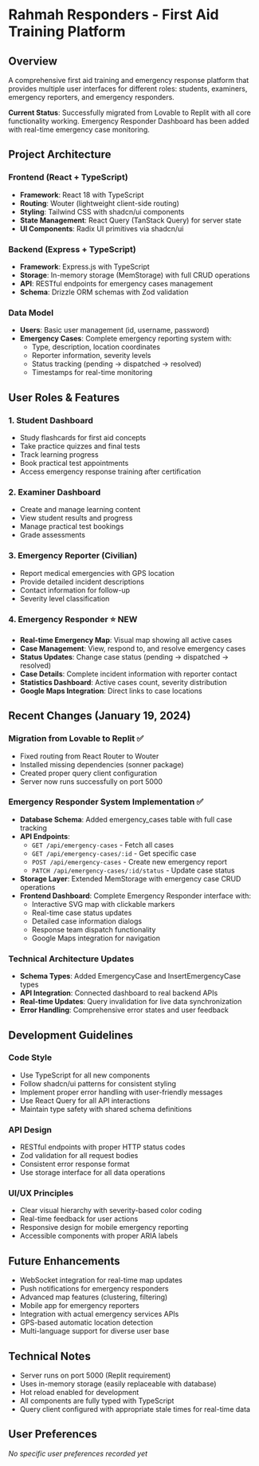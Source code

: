 # Rahmah Responders - First Aid Training Platform

## Overview
A comprehensive first aid training and emergency response platform that provides multiple user interfaces for different roles: students, examiners, emergency reporters, and emergency responders.

**Current Status**: Successfully migrated from Lovable to Replit with all core functionality working. Emergency Responder Dashboard has been added with real-time emergency case monitoring.

## Project Architecture

### Frontend (React + TypeScript)
- **Framework**: React 18 with TypeScript
- **Routing**: Wouter (lightweight client-side routing)
- **Styling**: Tailwind CSS with shadcn/ui components
- **State Management**: React Query (TanStack Query) for server state
- **UI Components**: Radix UI primitives via shadcn/ui

### Backend (Express + TypeScript)
- **Framework**: Express.js with TypeScript
- **Storage**: In-memory storage (MemStorage) with full CRUD operations
- **API**: RESTful endpoints for emergency cases management
- **Schema**: Drizzle ORM schemas with Zod validation

### Data Model
- **Users**: Basic user management (id, username, password)
- **Emergency Cases**: Complete emergency reporting system with:
  - Type, description, location coordinates
  - Reporter information, severity levels
  - Status tracking (pending → dispatched → resolved)
  - Timestamps for real-time monitoring

## User Roles & Features

### 1. Student Dashboard
- Study flashcards for first aid concepts
- Take practice quizzes and final tests
- Track learning progress
- Book practical test appointments
- Access emergency response training after certification

### 2. Examiner Dashboard
- Create and manage learning content
- View student results and progress
- Manage practical test bookings
- Grade assessments

### 3. Emergency Reporter (Civilian)
- Report medical emergencies with GPS location
- Provide detailed incident descriptions
- Contact information for follow-up
- Severity level classification

### 4. Emergency Responder ⭐ **NEW**
- **Real-time Emergency Map**: Visual map showing all active cases
- **Case Management**: View, respond to, and resolve emergency cases
- **Status Updates**: Change case status (pending → dispatched → resolved)
- **Case Details**: Complete incident information with reporter contact
- **Statistics Dashboard**: Active cases count, severity distribution
- **Google Maps Integration**: Direct links to case locations

## Recent Changes (January 19, 2024)

### Migration from Lovable to Replit ✅
- Fixed routing from React Router to Wouter
- Installed missing dependencies (sonner package)
- Created proper query client configuration
- Server now runs successfully on port 5000

### Emergency Responder System Implementation ✅
- **Database Schema**: Added emergency_cases table with full case tracking
- **API Endpoints**: 
  - `GET /api/emergency-cases` - Fetch all cases
  - `GET /api/emergency-cases/:id` - Get specific case
  - `POST /api/emergency-cases` - Create new emergency report
  - `PATCH /api/emergency-cases/:id/status` - Update case status
- **Storage Layer**: Extended MemStorage with emergency case CRUD operations
- **Frontend Dashboard**: Complete Emergency Responder interface with:
  - Interactive SVG map with clickable markers
  - Real-time case status updates
  - Detailed case information dialogs
  - Response team dispatch functionality
  - Google Maps integration for navigation

### Technical Architecture Updates
- **Schema Types**: Added EmergencyCase and InsertEmergencyCase types
- **API Integration**: Connected dashboard to real backend APIs
- **Real-time Updates**: Query invalidation for live data synchronization
- **Error Handling**: Comprehensive error states and user feedback

## Development Guidelines

### Code Style
- Use TypeScript for all new components
- Follow shadcn/ui patterns for consistent styling
- Implement proper error handling with user-friendly messages
- Use React Query for all API interactions
- Maintain type safety with shared schema definitions

### API Design
- RESTful endpoints with proper HTTP status codes
- Zod validation for all request bodies
- Consistent error response format
- Use storage interface for all data operations

### UI/UX Principles
- Clear visual hierarchy with severity-based color coding
- Real-time feedback for user actions
- Responsive design for mobile emergency reporting
- Accessible components with proper ARIA labels

## Future Enhancements
- WebSocket integration for real-time map updates
- Push notifications for emergency responders
- Advanced map features (clustering, filtering)
- Mobile app for emergency reporters
- Integration with actual emergency services APIs
- GPS-based automatic location detection
- Multi-language support for diverse user base

## Technical Notes
- Server runs on port 5000 (Replit requirement)
- Uses in-memory storage (easily replaceable with database)
- Hot reload enabled for development
- All components are fully typed with TypeScript
- Query client configured with appropriate stale times for real-time data

## User Preferences
*No specific user preferences recorded yet*